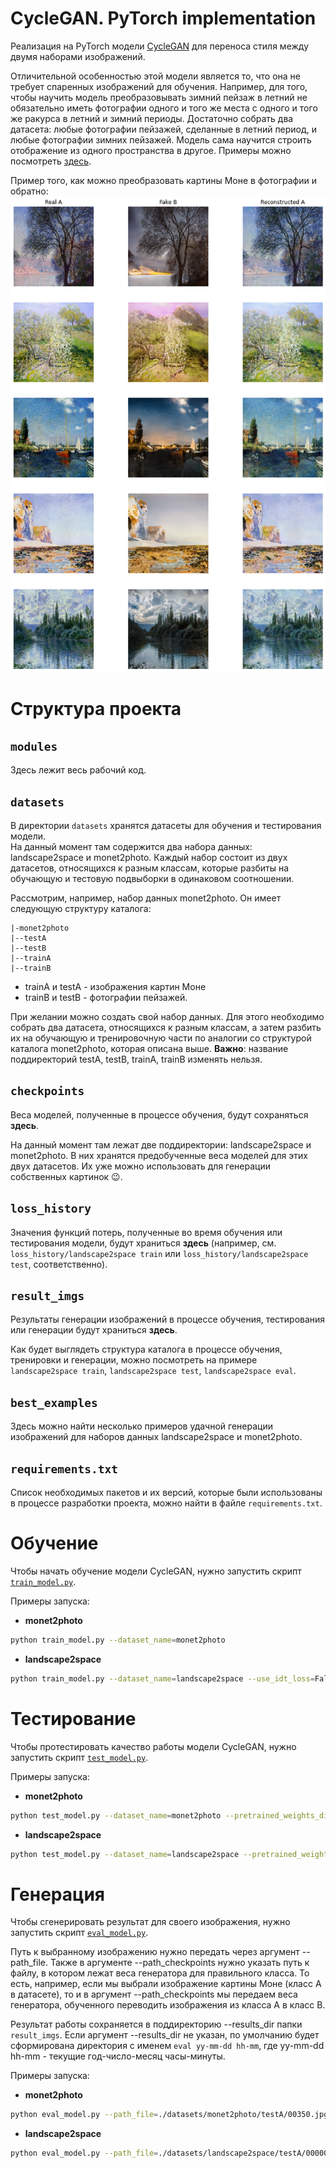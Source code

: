 # CycleGAN. PyTorch implementation

Реализация на PyTorch модели [CycleGAN](https://junyanz.github.io/CycleGAN/) для переноса стиля между двумя наборами изображений.

Отличительной особенностью этой модели является то, что она не требует спаренных изображений для обучения. Например, для того, чтобы научить модель преобразовывать зимний пейзаж в летний не обязательно иметь фотографии одного и того же места с одного и того же ракурса в летний и зимний периоды. Достаточно собрать два датасета: любые фотографии пейзажей, сделанные в летний период, и любые фотографии зимних пейзажей. Модель сама научится строить отображение из одного пространства в другое. Примеры можно посмотреть [здесь](https://taesung.me/cyclegan/2017/03/25/yosemite-supplemental-best.html).

Пример того, как можно преобразовать картины Моне в фотографии и обратно:
![Alt-текст](https://github.com/trujulie/dlschool_CycleGAN_project/blob/main/best_examples/A_to_B_2022-07-02_09-53.png)


# Структура проекта

## `modules`
Здесь лежит весь рабочий код.


## `datasets`
В директории `datasets` хранятся датасеты для обучения и тестирования модели.  
На данный момент там содержится два набора данных: landscape2space и monet2photo. 
Каждый набор состоит из двух датасетов, относящихся к разным классам, которые разбиты на обучающую и тестовую подвыборки в одинаковом соотношении.

Рассмотрим, например, набор данных monet2photo. Он имеет следующую структуру каталога:
```
|-monet2photo
|--testA
|--testB
|--trainA
|--trainB
```
- trainA и testA - изображения картин Моне
- trainB и testB - фотографии пейзажей.


При желании можно создать свой набор данных. Для этого необходимо собрать два датасета, относящихся к разным классам, а затем разбить их на обучающую и тренировочную части по аналогии со структурой каталога monet2photo, которая описана выше. 
**Важно**:  название поддиректорий testA, testB, trainA, trainB изменять нельзя.


## `checkpoints`
Веса моделей, полученные в процессе обучения, будут сохраняться **здесь**.

На данный момент там лежат две поддиректории: landscape2space и monet2photo. В них хранятся предобученные веса моделей для этих двух датасетов. Их уже можно использовать для генерации собственных картинок :wink:.

## `loss_history`
Значения функций потерь, полученные во время обучения или тестирования модели, будут храниться **здесь** (например, см. `loss_history/landscape2space train` или `loss_history/landscape2space test`, соответственно).


## `result_imgs`
Результаты генерации изображений в процессе обучения, тестирования или генерации будут храниться **здесь**.

Как будет выглядеть структура каталога в процессе обучения, тренировки и генерации, можно посмотреть на примере `landscape2space train`, `landscape2space test`, `landscape2space eval`.

## `best_examples`
Здесь можно найти несколько примеров удачной генерации изображений для наборов данных landscape2space и monet2photo.


## `requirements.txt`
Список необходимых пакетов и их версий, которые были использованы в процессе разработки проекта, можно найти в файле `requirements.txt`.


# Обучение

Чтобы начать обучение модели CycleGAN, нужно запустить скрипт [`train_model.py`](https://github.com/trujulie/dlschool_CycleGAN_project/blob/main/train_model.py). 

Примеры запуска: 
 - **monet2photo**  
```bash
python train_model.py --dataset_name=monet2photo 
```
- **landscape2space**  
```bash
python train_model.py --dataset_name=landscape2space --use_idt_loss=False
```

# Тестирование

Чтобы протестировать качество работы модели CycleGAN, нужно запустить скрипт [`test_model.py`](https://github.com/trujulie/dlschool_CycleGAN_project/blob/main/test_model.py).

Примеры запуска: 
 - **monet2photo**  
```bash
python test_model.py --dataset_name=monet2photo --pretrained_weights_dir=./checkpoints/monet2photo/ 
```
- **landscape2space**  
```bash
python test_model.py --dataset_name=landscape2space --pretrained_weights_dir=./checkpoints/landscape2space/ 
```


# Генерация

Чтобы сгенерировать результат для своего изображения, нужно запустить скрипт [`eval_model.py`](https://github.com/trujulie/dlschool_CycleGAN_project/blob/main/eval_model.py).   

Путь к выбранному изображению нужно передать через аргумент --path_file. 
Также в аргументе --path_checkpoints нужно указать путь к файлу, в котором лежат веса генератора для правильного класса. То есть, например, если мы выбрали изображение картины Моне (класс А в датасете), то и в аргумент  --path_checkpoints мы передаем веса генератора, обученного переводить изображения из класса A в класс B.

Результат работы сохраняется в поддиректорию --results_dir папки `result_imgs`. Если аргумент --results_dir не указан, по умолчанию будет сформирована директория с именем `eval yy-mm-dd hh-mm`, где yy-mm-dd hh-mm - текущие год-число-месяц часы-минуты.

Примеры запуска: 
 - **monet2photo**  
```bash
python eval_model.py --path_file=./datasets/monet2photo/testA/00350.jpg  --path_checkpoints=./checkpoints/monet2photo/gen_A_weights.pt
```
- **landscape2space**  
```bash
python eval_model.py --path_file=./datasets/landscape2space/testA/00000189_(4).jpg  --path_checkpoints=./checkpoints/landscape2space/gen_A_weights.pt
```

